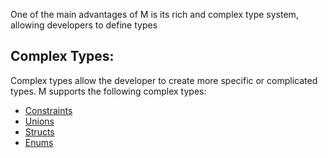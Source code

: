 One of the main advantages of M is its rich and complex type system, allowing developers to define types

## Complex Types:

Complex types allow the developer to create more specific or complicated types. M supports the following complex types:

- [Constraints](/types/constraints)
- [Unions](/types/unions)
- [Structs](/types/constraints)
- [Enums](/types/enums)
